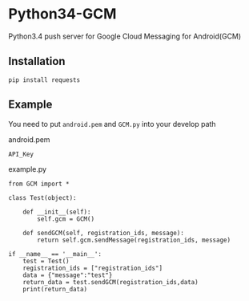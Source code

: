 Python34-GCM
======================
Python3.4 push server for Google Cloud Messaging for Android(GCM)


Installation
-----
	pip install requests


Example
-----
You need to put `android.pem` and `GCM.py` into your develop path

android.pem

	API_Key

example.py

	from GCM import *

	class Test(object):

		def __init__(self):
			self.gcm = GCM()

		def sendGCM(self, registration_ids, message):
			return self.gcm.sendMessage(registration_ids, message)

	if __name__ == '__main__':
		test = Test()
		registration_ids = ["registration_ids"]
		data = {"message":"test"}
		return_data = test.sendGCM(registration_ids,data)
		print(return_data)
